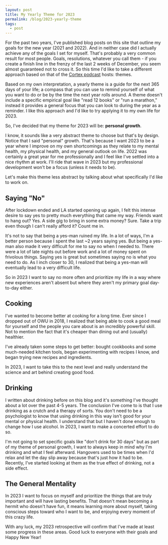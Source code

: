 ```yaml
---
layout: post
title: My Yearly Theme for 2023
permalink: /blog/2023-yearly-theme
tags:
  - post
---
```

For the past two years, I've published blog posts on this site that outline my goals for the new year (2021 and 2022). And in neither case did I actually achieve any of the goals I set for myself. That's probably a very common result for most people. Goals, resolutions, whatever you call them - if you create a finish line in the frenzy of the last 2 weeks of December, you seem almost guaranteed not to cross it. So this time I'd like to take a different approach based on that of the [Cortex podcast](https://www.relay.fm/cortex) hosts: themes.

Based on my own interpretation, a yearly theme is a guide for the next 365 days of your life; a compass that you can use to remind yourself of what you want to do or be by the time the next year rolls around. A theme doesn't include a specific empirical goal like "read 12 books" or "run a marathon," instead it provides a general focus that you can look to during the year as a reminder. I like this approach and I'd like to try applying it to my own life for 2023.

So, I've decided that my theme for 2023 will be: **personal growth**.

I know, it sounds like a very abstract theme to choose but that's by design. Notice that I said "personal" growth. That's because I want 2023 to be a year where I improve on my own shortcomings as they relate to my mental health, my physical health, and my general outlook on life. 2022 was certainly a great year for me professionally and I feel like I've settled into a nice rhythm at work. I'll ride that wave in 2023 but my professional development won't be a focus (unless it needs to be).

Let's make this theme less abstract by talking about what specifically I'd like to work on.

## Saying "No"
After lockdown ended and LA started opening up again, I felt this intense desire to say yes to pretty much everything that came my way. Friends want to hang out? Yes. A side gig to bring in some extra money? Sure. Take a trip even though I can't really afford it? Count me in.

It's not to say that being a yes-man ruined my life. In a lot of ways, I'm a better person because I spent the last ~2 years saying yes. But being a yes-man also made it very difficult for me to say no when I needed to. There were a lot of late nights out before work and a lot of money spent on frivolous things. Saying yes is great but sometimes saying no is what you need to do. As I inch closer to 30, I realized that being a yes-man will eventually lead to a very difficult life.

So in 2023 I want to say no more often and prioritize my life in a way where new experiences aren't absent but where they aren't my primary goal day-to-day either.

## Cooking
I've wanted to become better at cooking for a long time. Ever since I dropped out of OWU in 2018, I realized that being able to cook a good meal for yourself and the people you care about is an incredibly powerful skill. Not to mention the fact that it's cheaper than dining out and (usually) healthier.

I've already taken some steps to get better: bought cookbooks and some much-needed kitchen tools, began experimenting with recipes I know, and began trying new recipes and ingredients.

In 2023, I want to take this to the next level and really understand the science and art behind creating good food.

## Drinking
I written about drinking before on this blog and it's something I've thought about a lot over the past 4-5 years. The conclusion I've come to is that I use drinking as a crutch and a therapy of sorts. You don't need to be a psychologist to know that using drinking in this way isn't good for your mental or physical health. I understand that but I haven't done enough to change how I use alcohol. In 2023, I want to make a concerted effort to do so.

I'm not going to set specific goals like "don't drink for 30 days" but as part of my theme of personal growth, I want to always keep in mind why I'm drinking and what I feel afterward. Hangovers used to be times when I'd relax and let the day slip away because that's just how it had to be. Recently, I've started looking at them as the true effect of drinking, not a side effect.

## The General Mentality
In 2023 I want to focus on myself and prioritize the things that are truly important and will have lasting benefits. That doesn't mean becoming a hermit who doesn't have fun, it means learning more about myself, taking conscious steps toward who I want to be, and enjoying every moment of this crazy life.

With any luck, my 2023 retrospective will confirm that I've made at least some progress in these areas. Good luck to everyone with their goals and Happy New Year!